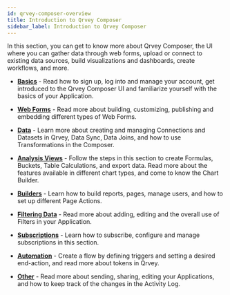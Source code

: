 ```yaml
---
id: qrvey-composer-overview
title: Introduction to Qrvey Composer
sidebar_label: Introduction to Qrvey Composer
---
```


<div style={{textAlign: "justify"}}>

In this section, you can get to know more about Qrvey Composer, the UI where you can gather data through web forms, upload or connect to existing data sources, build visualizations and dashboards, create workflows, and more.

* <a href="/docs/ui-docs/basics/logging-in"><b>Basics</b></a> - Read how to sign up, log into and manage your account, get introduced to the Qrvey Composer UI and familiarize yourself with the basics of your Application.


* <a href="/docs/ui-docs/web-forms/web-forms"><b>Web Forms</b></a> - Read more about building, customizing, publishing and embedding different types of Web Forms.

* <a href="/docs/ui-docs/datasets/data_overview"><b>Data</b></a> - Learn more about creating and managing Connections and Datasets in Qrvey, Data Sync, Data Joins, and how to use Transformations in the Composer. 

* <a href="/docs/ui-docs/dataviews/formulas"><b>Analysis Views</b></a> - Follow the steps in this section to create Formulas, Buckets, Table Calculations, and export data. Read more about the features available in different chart types, and come to know the Chart Builder. 

* <a href="/docs/ui-docs/builders/reports"><b>Builders</b></a> - Learn how to build reports, pages, manage users, and how to set up different Page Actions. 

* <a href="/docs/ui-docs/filtering-data/introduction-to-filters"><b>Filtering Data</b></a> - Read more about adding, editing and the overall use of Filters in your Application.

* <a href="/docs/ui-docs/subscriptions/subscribing-to-exports"><b>Subscriptions</b></a> -
Learn how to subscribe, configure and manage subscriptions in this section.

* <a href="/docs/ui-docs/automation/flows"><b>Automation</b></a> - Create a flow by defining triggers and setting a desired end-action, and read more about tokens in Qrvey.  

* <a href="/docs/ui-docs/automation/flows"><b>Other</b></a> - Read more about sending, sharing, editing your Applications, and how to keep track of the changes in the Activity Log.



</div>